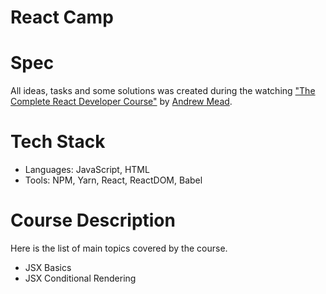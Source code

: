 # React Camp

# Spec
All ideas, tasks and some solutions was created during the watching ["The Complete React Developer Course"](https://ibm-learning.udemy.com/course-dashboard-redirect/?course_id=1286908) by [Andrew Mead](https://mead.io).

# Tech Stack
 - Languages: JavaScript, HTML
 - Tools: NPM, Yarn, React, ReactDOM, Babel

# Course Description
Here is the list of main topics covered by the course.
- JSX Basics
- JSX Conditional Rendering
